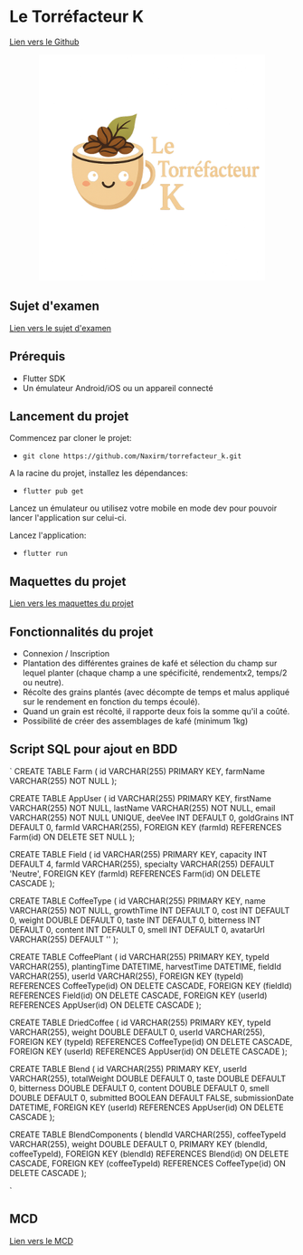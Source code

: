 # Le Torréfacteur K

[Lien vers le Github](https://github.com/Naxirm/torrefacteur_k/)

<div align="center">
  <img src="lib/assets/torrefacteur_logo.png" alt="logo_torrefacteur" title="logo_torrefacteur" width="400" height="400" />
</div>

## Sujet d'examen
[Lien vers le sujet d'examen](sujet.pdf)

## Prérequis

- Flutter SDK
- Un émulateur Android/iOS ou un appareil connecté

## Lancement du projet

Commencez par cloner le projet:
- `git clone https://github.com/Naxirm/torrefacteur_k.git`

A la racine du projet, installez les dépendances:
- `flutter pub get`

Lancez un émulateur ou utilisez votre mobile en mode dev pour pouvoir lancer l'application sur celui-ci.

Lancez l'application:
- `flutter run`

## Maquettes du projet

[Lien vers les maquettes du projet](maquettes.pdf)

## Fonctionnalités du projet
- Connexion / Inscription
- Plantation des différentes graines de kafé et sélection du champ sur lequel planter (chaque champ a une spécificité, rendementx2, temps/2 ou neutre).
- Récolte des grains plantés (avec décompte de temps et malus appliqué sur le rendement en fonction du temps écoulé).
- Quand un grain est récolté, il rapporte deux fois la somme qu'il a coûté.
- Possibilité de créer des assemblages de kafé (minimum 1kg)

## Script SQL pour ajout en BDD

`
CREATE TABLE Farm (
    id VARCHAR(255) PRIMARY KEY,
    farmName VARCHAR(255) NOT NULL
);

CREATE TABLE AppUser (
    id VARCHAR(255) PRIMARY KEY,
    firstName VARCHAR(255) NOT NULL,
    lastName VARCHAR(255) NOT NULL,
    email VARCHAR(255) NOT NULL UNIQUE,
    deeVee INT DEFAULT 0,
    goldGrains INT DEFAULT 0,
    farmId VARCHAR(255),
    FOREIGN KEY (farmId) REFERENCES Farm(id) ON DELETE SET NULL
);

CREATE TABLE Field (
    id VARCHAR(255) PRIMARY KEY,
    capacity INT DEFAULT 4,
    farmId VARCHAR(255),
    specialty VARCHAR(255) DEFAULT 'Neutre',
    FOREIGN KEY (farmId) REFERENCES Farm(id) ON DELETE CASCADE
);

CREATE TABLE CoffeeType (
    id VARCHAR(255) PRIMARY KEY,
    name VARCHAR(255) NOT NULL,
    growthTime INT DEFAULT 0,
    cost INT DEFAULT 0,
    weight DOUBLE DEFAULT 0,
    taste INT DEFAULT 0,
    bitterness INT DEFAULT 0,
    content INT DEFAULT 0,
    smell INT DEFAULT 0,
    avatarUrl VARCHAR(255) DEFAULT ''
);

CREATE TABLE CoffeePlant (
    id VARCHAR(255) PRIMARY KEY,
    typeId VARCHAR(255),
    plantingTime DATETIME,
    harvestTime DATETIME,
    fieldId VARCHAR(255),
    userId VARCHAR(255),
    FOREIGN KEY (typeId) REFERENCES CoffeeType(id) ON DELETE CASCADE,
    FOREIGN KEY (fieldId) REFERENCES Field(id) ON DELETE CASCADE,
    FOREIGN KEY (userId) REFERENCES AppUser(id) ON DELETE CASCADE
);

CREATE TABLE DriedCoffee (
    id VARCHAR(255) PRIMARY KEY,
    typeId VARCHAR(255),
    weight DOUBLE DEFAULT 0,
    userId VARCHAR(255),
    FOREIGN KEY (typeId) REFERENCES CoffeeType(id) ON DELETE CASCADE,
    FOREIGN KEY (userId) REFERENCES AppUser(id) ON DELETE CASCADE
);

CREATE TABLE Blend (
    id VARCHAR(255) PRIMARY KEY,
    userId VARCHAR(255),
    totalWeight DOUBLE DEFAULT 0,
    taste DOUBLE DEFAULT 0,
    bitterness DOUBLE DEFAULT 0,
    content DOUBLE DEFAULT 0,
    smell DOUBLE DEFAULT 0,
    submitted BOOLEAN DEFAULT FALSE,
    submissionDate DATETIME,
    FOREIGN KEY (userId) REFERENCES AppUser(id) ON DELETE CASCADE
);

CREATE TABLE BlendComponents (
    blendId VARCHAR(255),
    coffeeTypeId VARCHAR(255),
    weight DOUBLE DEFAULT 0,
    PRIMARY KEY (blendId, coffeeTypeId),
    FOREIGN KEY (blendId) REFERENCES Blend(id) ON DELETE CASCADE,
    FOREIGN KEY (coffeeTypeId) REFERENCES CoffeeType(id) ON DELETE CASCADE
);

`

## MCD

[Lien vers le MCD](mcd.png)
